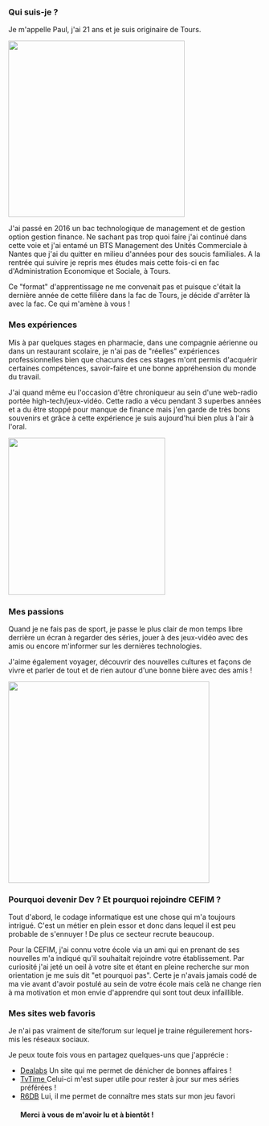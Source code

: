 <h3>Qui suis-je ?</h3>

<p>Je m'appelle Paul, j'ai 21 ans et je suis originaire de Tours.</p> 
<img src="https://scontent-cdg2-1.xx.fbcdn.net/v/t1.0-9/16106069_10212392231547896_3498954200495072546_n.jpg?_nc_cat=0&oh=b0e5edd66b2845a0b0a5de20f062d2a1&oe=5B78422B" width="351" height="350">
<p>J'ai passé en 2016 un bac technologique de management et de gestion option gestion finance. Ne sachant pas trop quoi faire j'ai continué dans cette voie et j'ai entamé un BTS Management des Unités Commerciale à Nantes que j'ai du quitter en milieu d'années pour des soucis familiales. A la rentrée qui suivire je repris mes études mais cette fois-ci en fac d'Administration Economique et Sociale, à Tours.</p> 
<p>Ce "format" d'apprentissage ne me convenait pas et puisque c'était la dernière année de cette filière dans la fac de Tours, je décide d'arrêter là avec la fac. Ce qui m'amène à vous !</p>

<h3>Mes expériences</h3>
<p> Mis à par quelques stages en pharmacie, dans une compagnie aérienne ou dans un restaurant scolaire, je n'ai pas de "réelles" expériences professionnelles bien que chacuns des ces stages m'ont permis d'acquérir certaines compétences, savoir-faire et une bonne appréhension du monde du travail.
<p>J'ai quand même eu l'occasion d'être chroniqueur au sein d'une web-radio portée high-tech/jeux-vidéo. Cette radio a vécu pendant 3 superbes années et a du être stoppé pour manque de finance mais j'en garde de très bons souvenirs et grâce à cette expérience je suis aujourd'hui bien plus à l'air à l'oral.</p>
<img src="https://pbs.twimg.com/profile_images/554598543818645504/ghkag6Bo.png" width="312" heigh="312">


<h3>Mes passions</h3>

<p>Quand je ne fais pas de sport, je passe le plus clair de mon temps libre derrière un écran à regarder des séries, jouer à des jeux-vidéo avec des amis ou encore m'informer sur les dernières technologies.</p>
<p>J'aime également voyager, découvrir des nouvelles cultures et façons de vivre et parler de tout et de rien autour d'une bonne bière avec des amis !</p>
<img src="http://cache.cosmopolitan.fr/data/photo/w1000_c17/4o/amis-biere.jpg" width="400" heigh="400">

<h3>Pourquoi devenir Dev ? Et pourquoi rejoindre CEFIM ?</h3> 

<p>Tout d'abord, le codage informatique est une chose qui m'a toujours intrigué. C'est un métier en plein essor et donc dans lequel il est peu probable de s'ennuyer ! De plus ce secteur recrute beaucoup.</p> 
<p>Pour la CEFIM, j'ai connu votre école via un ami qui en prenant de ses nouvelles m'a indiqué qu'il souhaitait rejoindre votre établissement. Par curiosité j'ai jeté un oeil à votre site et étant en pleine recherche sur mon orientation je me suis dit "et pourquoi pas". Certe je n'avais jamais codé de ma vie avant d'avoir postulé au sein de votre école mais celà ne change rien à ma motivation et mon envie d'apprendre qui sont tout deux infaillible.</p> 

<h3>Mes sites web favoris</h3>

<p>Je n'ai pas vraiment de site/forum sur lequel je traine réguilerement hors-mis les réseaux sociaux.</p>
<p>Je peux toute fois vous en partagez quelques-uns que j'apprécie :</p>

<ul>
    <li> <a href="https://www.dealabs.com/"> Dealabs</a> Un site qui me permet de dénicher de bonnes affaires !
    <li> <a href="https://www.tvtime.com/fr"> TvTime </a> Celui-ci m'est super utile pour rester à jour sur mes séries préférées !
    <li> <a href="https://r6db.com/"> R6DB</a> Lui, il me permet de connaître mes stats sur mon jeu favori

<h4>Merci à vous de m'avoir lu et à bientôt !</h4>
